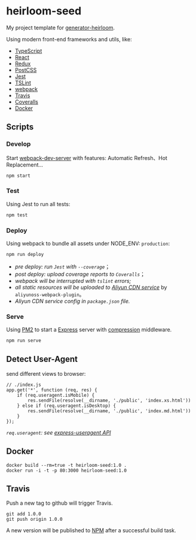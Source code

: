 # heirloom-seed

My project template for [generator-heirloom](https://github.com/xuyuanxiang/generator-heirloom).

Using modern front-end frameworks and utils, like:

+ [TypeScript](https://www.typescriptlang.org/)
+ [React](https://facebook.github.io/react/) 
+ [Redux](http://redux.js.org/)
+ [PostCSS](http://postcss.org/)
+ [Jest](https://facebook.github.io/jest/)
+ [TSLint](https://palantir.github.io/tslint/)
+ [webpack](http://webpack.github.io/docs/)
+ [Travis](https://travis-ci.org/)
+ [Coveralls](https://coveralls.io/)
+ [Docker](https://www.docker.com/)
 
## Scripts
 
### Develop

Start [webpack-dev-server](http://webpack.github.io/docs/webpack-dev-server.html) with features: Automatic Refresh、Hot Replacement...

```bash
npm start
```
 
### Test

Using Jest to run all tests:


```bash
npm test
```

### Deploy
Using webpack to bundle all assets under NODE_ENV: `production`:
```bash
npm run deploy
```
+ *pre deploy: run `Jest` with `--coverage`*；
+ *post deploy: upload coverage reports to `Coveralls`*；
+ *webpack will be interrupted with `tslint` errors;*
+ *all static resources will be uploaded to [Aliyun CDN service](https://cn.aliyun.com/product/cdn)* by `aliyunoss-webpack-plugin`。
+ *Aliyun CDN service config in `package.json` file.*

### Serve
Using [PM2](https://github.com/Unitech/pm2) to start a [Express](https://github.com/expressjs/express) server with [compression](https://github.com/expressjs/compression) middleware.
```bash
npm run serve
```

## Detect User-Agent

send different views to browser:

```
// ./index.js
app.get('*', function (req, res) {
    if (req.useragent.isMobile) {
        res.sendFile(resolve(__dirname, './public', 'index.xs.html'))
    } else if (req.useragent.isDesktop) {
        res.sendFile(resolve(__dirname, './public', 'index.md.html'))
    }
});
```

*`req.useragent`: see [express-useragent API](https://github.com/biggora/express-useragent)*

## Docker
```
docker build --rm=true -t heirloom-seed:1.0 .
docker run -i -t -p 80:3000 heirloom-seed:1.0
```

## Travis

Push a new tag to github will trigger Travis.
```
git add 1.0.0
git push origin 1.0.0
```

A new version will be published to [NPM](https://www.npmjs.com/) after a successful build task.

